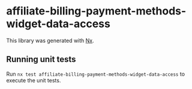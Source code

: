 # affiliate-billing-payment-methods-widget-data-access

This library was generated with [Nx](https://nx.dev).

## Running unit tests

Run `nx test affiliate-billing-payment-methods-widget-data-access` to execute the unit tests.

